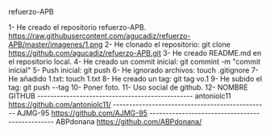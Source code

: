 refuerzo-APB

1- He creado el repositorio refuerzo-APB.
https://raw.githubusercontent.com/agucadiz/refuerzo-APB/master/imagenes/1.png
2- He clonado el repositorio: git clone https://github.com/agucadiz/refuerzo-APB.git
3- He creado README.md en el repositorio local.
4- He creado un commit inicial: git commint -m "commit inicial"
5- Push inicial: git push
6- He ignorado archivos: touch .gitignore
7- He añadido 1.txt: touch 1.txt
8- He creado un tag: git tag vo.1
9- He subido el tag: git push --tag
10- Poner foto.
11- Uso social de github.
12- 
    NOMBRE          GITHUB
    ------------------------------------------------
    antoniolc11     https://github.com/antoniolc11/
    ------------------------------------------------
    AJMG-95         https://github.com/AJMG-95
    ------------------------------------------------
    ABPdonana       https://github.com/ABPdonana/
